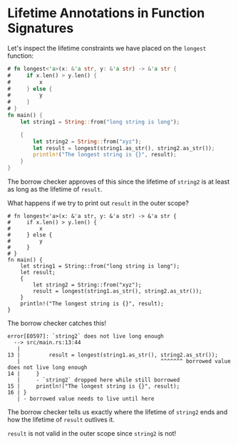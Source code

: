 # Lifetime Annotations in Function Signatures

Let's inspect the lifetime constraints we have placed on the `longest`
function:

```rust
# fn longest<'a>(x: &'a str, y: &'a str) -> &'a str {
#     if x.len() > y.len() {
#         x
#     } else {
#         y
#     }
# }
fn main() {
    let string1 = String::from("long string is long");

    {
        let string2 = String::from("xyz");
        let result = longest(string1.as_str(), string2.as_str());
        println!("The longest string is {}", result);
    }
}
```

The borrow checker approves of this since the lifetime of `string2` is at least
as long as the lifetime of `result`.

What happens if we try to print out `result` in the outer scope?

```rust,ignore
# fn longest<'a>(x: &'a str, y: &'a str) -> &'a str {
#     if x.len() > y.len() {
#         x
#     } else {
#         y
#     }
# }
fn main() {
    let string1 = String::from("long string is long");
    let result;
    {
        let string2 = String::from("xyz");
        result = longest(string1.as_str(), string2.as_str());
    }
    println!("The longest string is {}", result);
}
```

The borrow checker catches this!

```plaintext
error[E0597]: `string2` does not live long enough
  --> src/main.rs:13:44
   |
13 |         result = longest(string1.as_str(), string2.as_str());
   |                                            ^^^^^^^ borrowed value does not live long enough
14 |     }
   |     - `string2` dropped here while still borrowed
15 |     println!("The longest string is {}", result);
16 | }
   | - borrowed value needs to live until here
```

The borrow checker tells us exactly where the lifetime of `string2` ends and
how the lifetime of `result` outlives it.

`result` is not valid in the outer scope since `string2` is not!
